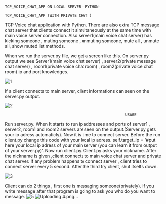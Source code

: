                                                           TCP_VOICE_CHAT_APP ON LOCAL SERVER--PYTHON-
                                                          TCP_VOICE_CHAT_APP (WITH PRIVATE CHAT )

TCP Voice chat application  with Python. There are also extra TCP message chat server that clients connect it simultaneously at the same time with main voice server connection. Also server1(main voice chat server) has 
kicking someone , muting someone , unmuting someone, mute all , unmute all, show muted list methods. 

When we run the server.py file, we get a screen like this. On server.py output we see Server1(main voice chat server) , server2(private message chat server) , room1(private voice chat room) , room2(private voice chat room) ip and port knowledges. 

![1](https://github.com/emrearat1/TCP_VOICE_CHAT_APP--PYTHON-/assets/69716092/6759b529-23b0-4bff-892d-d081871ffbf4)

If a client connects to main server, client informations can seen  on the server.py output.

![2](https://github.com/emrearat1/TCP_VOICE_CHAT_APP--PYTHON-/assets/69716092/2d4e97b7-3a83-47cf-acad-643c127ea829)


                                                          USAGE
Run server.py. When It starts to run ip addresses and ports of server1 , server2, room1 and room2 servers are seen on the output.(Server.py gets your ip adress automaticly). 
Now it is time to connect server. Before the run client.py change this code with your local ip adress. self.target_ip = '#put here your local ip adress of your main server (you can learn it from output of your server.py)'. Now run client.py. Client.py asks your nickname. After the nickname is given ,client connects to main voice chat server and  private chat server. If any problem happens to connect server , client tries to connect server every 5 second. After the third try client, shut itselfs down.
                                                          
![3](https://github.com/emrearat1/TCP_VOICE_CHAT_APP--PYTHON-/assets/69716092/a729d82f-02c5-466a-8402-83ee1e8aad01)

Client can do 2 things , first one is messaging someone(privately). If you write message after that program is going to ask you who do you want to message.
![5](https://github.com/emrearat1/TCP_VOICE_CHAT_APP--PYTHON-/assets/69716092/4ec9e3bc-07f2-4357-824a-b94913cfe0c4)
![Uploading 4.png…]()

